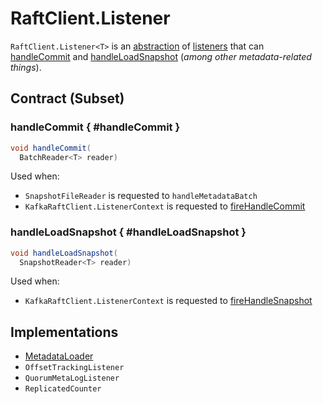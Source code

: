 # RaftClient.Listener

`RaftClient.Listener<T>` is an [abstraction](#contract) of [listeners](#implementations) that can [handleCommit](#handleCommit) and [handleLoadSnapshot](#handleLoadSnapshot) (_among other metadata-related things_).

## Contract (Subset)

### handleCommit { #handleCommit }

```java
void handleCommit(
  BatchReader<T> reader)
```

Used when:

* `SnapshotFileReader` is requested to `handleMetadataBatch`
* `KafkaRaftClient.ListenerContext` is requested to [fireHandleCommit](KafkaRaftClient.ListenerContext.md#fireHandleCommit)

### handleLoadSnapshot { #handleLoadSnapshot }

```java
void handleLoadSnapshot(
  SnapshotReader<T> reader)
```

Used when:

* `KafkaRaftClient.ListenerContext` is requested to [fireHandleSnapshot](KafkaRaftClient.ListenerContext.md#fireHandleSnapshot)

## Implementations

* [MetadataLoader](../metadata/MetadataLoader.md)
* `OffsetTrackingListener`
* `QuorumMetaLogListener`
* `ReplicatedCounter`
